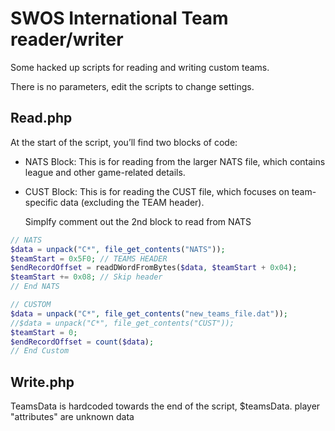 # SWOS International Team reader/writer

Some hacked up scripts for reading and writing custom teams.

There is no parameters, edit the scripts to change settings.

## Read.php
At the start of the script, you’ll find two blocks of code:

- NATS Block: This is for reading from the larger NATS file, which contains league and other game-related details.
- CUST Block: This is for reading the CUST file, which focuses on team-specific data (excluding the TEAM header).

  Simplfy comment out the 2nd block to read from NATS
  
```php
// NATS
$data = unpack("C*", file_get_contents("NATS"));
$teamStart = 0x5F0; // TEAMS HEADER
$endRecordOffset = readDWordFromBytes($data, $teamStart + 0x04);
$teamStart += 0x08; // Skip header
// End NATS

// CUSTOM
$data = unpack("C*", file_get_contents("new_teams_file.dat"));
//$data = unpack("C*", file_get_contents("CUST"));
$teamStart = 0;
$endRecordOffset = count($data);
// End Custom

```

## Write.php

TeamsData is hardcoded towards the end of the script, $teamsData.
player "attributes" are unknown data

